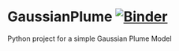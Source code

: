 # GaussianPlume [![Binder](https://mybinder.org/badge.svg)](https://mybinder.org/v2/gh/randulphmorales/GaussianPlume/master)

Python project for a simple Gaussian Plume Model

